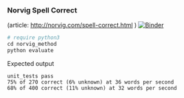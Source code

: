 ### Norvig Spell Correct 
(article: http://norvig.com/spell-correct.html )
[![Binder](https://mybinder.org/badge.svg)](https://mybinder.org/v2/gh/ttpro1995/spell_correction_survey/master?filepath=norvig_method%2Fnorvig_demo.ipynb)

```python 
# require python3 
cd norvig_method
python evaluate 
```

Expected output 

```
unit_tests pass
75% of 270 correct (6% unknown) at 36 words per second 
68% of 400 correct (11% unknown) at 32 words per second 
```

